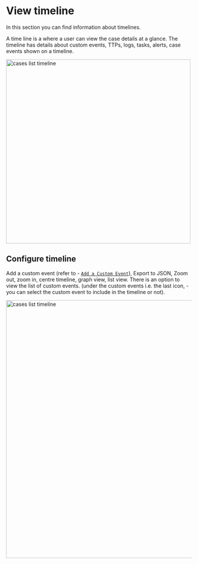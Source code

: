 # View timeline

In this section you can find information about timelines.

A time line is a where a user can view the case details at a glance. The timeline has details about custom events, TTPs, logs, tasks, alerts, case events shown on a timeline. 

<img src="/thehive/images/user-guides/analyst-corner/cases-list/cases-list-timelines.png" alt="cases list timeline" width="500" height="500"/>


## Configure timeline

Add a custom event (refer to - [`Add a Custom Event`](../cases-list/add-custom-event.md)), Export to JSON, Zoom out, zoom in, centre timeline, graph view, list view. There is an option to view the list of custom events. (under the custom events i.e. the last icon, - you can select the custom event to include in the timeline or not).

<img src="/thehive/images/user-guides/analyst-corner/cases-list/cases-list-timeline-actions.png" alt="cases list timeline" width="700" height="700"/>


